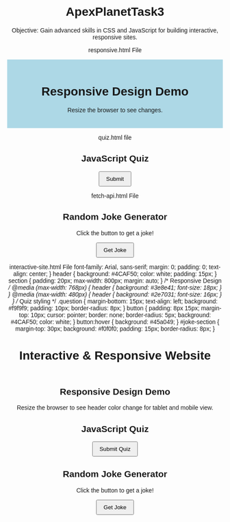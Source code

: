 # ApexPlanetTask3
Objective:  Gain advanced skills in CSS and JavaScript for building interactive, responsive sites.  

responsive.html  File

<!DOCTYPE html>
<html lang="en">
<head>
<meta charset="UTF-8">
<meta name="viewport" content="width=device-width, initial-scale=1.0">
<title>Responsive Design Example</title>
<style>
    body {
        font-family: Arial, sans-serif;
        text-align: center;
        margin: 0;
        padding: 0;
    }
    .container {
        padding: 20px;
        background: lightblue;
    }
    /* Tablet View */
    @media (max-width: 768px) {
        .container {
            background: lightgreen;
            font-size: 18px;
        }
    }
    /* Mobile View */
    @media (max-width: 480px) {
        .container {
            background: lightcoral;
            font-size: 16px;
        }
    }
</style>
</head>
<body>
    <div class="container">
        <h1>Responsive Design Demo</h1>
        <p>Resize the browser to see changes.</p>
    </div>
</body>
</html>


quiz.html  file

<!DOCTYPE html>
<html>
<head>
<title>Interactive Quiz</title>
<style>
    body { font-family: Arial; margin: 20px; }
    .question { margin-bottom: 15px; }
    button { padding: 8px 15px; cursor: pointer; }
</style>
</head>
<body>
<h2>JavaScript Quiz</h2>
<div id="quiz"></div>
<p id="result"></p>
<button onclick="checkAnswers()">Submit</button>

<script>
const quizData = [
    { q: "What does CSS stand for?", a: "Cascading Style Sheets" },
    { q: "What is 2 + 2?", a: "4" }
];

let quizHTML = "";
quizData.forEach((item, index) => {
    quizHTML += `
        <div class="question">
            <p>${item.q}</p>
            <input type="text" id="answer${index}" placeholder="Your answer">
        </div>
    `;
});
document.getElementById("quiz").innerHTML = quizHTML;

function checkAnswers() {
    let score = 0;
    quizData.forEach((item, index) => {
        let userAns = document.getElementById(`answer${index}`).value.trim();
        if(userAns.toLowerCase() === item.a.toLowerCase()) score++;
    });
    document.getElementById("result").textContent = `You scored ${score}/${quizData.length}`;
}
</script>
</body>
</html>


fetch-api.html   File


<!DOCTYPE html>
<html>
<head>
<title>Fetch API Example</title>
</head>
<body>
<h2>Random Joke Generator</h2>
<p id="joke">Click the button to get a joke!</p>
<button onclick="getJoke()">Get Joke</button>

<script>
async function getJoke() {
    const response = await fetch("https://official-joke-api.appspot.com/random_joke");
    const data = await response.json();
    document.getElementById("joke").textContent = `${data.setup} - ${data.punchline}`;
}
</script>
</body>
</html>


interactive-site.html   File
        font-family: Arial, sans-serif;
        margin: 0;
        padding: 0;
        text-align: center;
    }
    header {
        background: #4CAF50;
        color: white;
        padding: 15px;
    }
    section {
        padding: 20px;
        max-width: 800px;
        margin: auto;
    }
    /* Responsive Design */
    @media (max-width: 768px) {
        header {
            background: #3e8e41;
            font-size: 18px;
        }
    }
    @media (max-width: 480px) {
        header {
            background: #2e7031;
            font-size: 16px;
        }
    }
    /* Quiz styling */
    .question {
        margin-bottom: 15px;
        text-align: left;
        background: #f9f9f9;
        padding: 10px;
        border-radius: 8px;
    }
    button {
        padding: 8px 15px;
        margin-top: 10px;
        cursor: pointer;
        border: none;
        border-radius: 5px;
        background: #4CAF50;
        color: white;
    }
    button:hover {
        background: #45a049;
    }
    #joke-section {
        margin-top: 30px;
        background: #f0f0f0;
        padding: 15px;
        border-radius: 8px;
    }
</style>
</head>
<body>

<header>
    <h1>Interactive & Responsive Website</h1>
</header>

<section>
    <h2>Responsive Design Demo</h2>
    <p>Resize the browser to see header color change for tablet and mobile view.</p>
</section>

<section id="quiz-section">
    <h2>JavaScript Quiz</h2>
    <div id="quiz"></div>
    <p id="result"></p>
    <button onclick="checkAnswers()">Submit Quiz</button>
</section>

<section id="joke-section">
    <h2>Random Joke Generator</h2>
    <p id="joke">Click the button to get a joke!</p>
    <button onclick="getJoke()">Get Joke</button>
</section>

<script>
// QUIZ FUNCTIONALITY
const quizData = [
    { q: "What does CSS stand for?", a: "Cascading Style Sheets" },
    { q: "What is 2 + 2?", a: "4" },
    { q: "Which HTML tag is used to create a hyperlink?", a: "<a>" }
];

let quizHTML = "";
quizData.forEach((item, index) => {
    quizHTML += `
        <div class="question">
            <p>${item.q}</p>
            <input type="text" id="answer${index}" placeholder="Your answer">
        </div>
    `;
});
document.getElementById("quiz").innerHTML = quizHTML;

function checkAnswers() {
    let score = 0;
    quizData.forEach((item, index) => {
        let userAns = document.getElementById(`answer${index}`).value.trim();
        if(userAns.toLowerCase() === item.a.toLowerCase()) score++;
    });
    document.getElementById("result").textContent = `You scored ${score}/${quizData.length}`;
}

// API FETCH FUNCTIONALITY
async function getJoke() {
    try {
        const response = await fetch("https://official-joke-api.appspot.com/random_joke");
        const data = await response.json();
        document.getElementById("joke").textContent = `${data.setup} - ${data.punchline}`;
    } catch (error) {
        document.getElementById("joke").textContent = "Oops! Couldn't fetch a joke.";
    }
}
</script>

</body>
</html>

